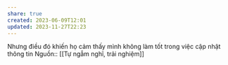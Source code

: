 ```yaml
---
share: true
created: 2023-06-09T12:01
updated: 2023-11-27T22:23
---
```

Nhưng điều đó khiến họ cảm thấy mình không làm tốt trong việc cập nhật thông tin
Nguồn:: [[Tự ngẫm nghĩ, trải nghiệm]]
